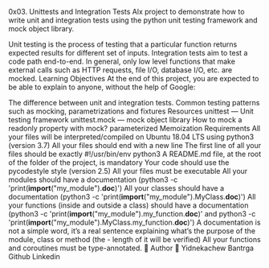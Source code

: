 0x03. Unittests and Integration Tests
Alx project to demonstrate how to write unit and integration tests using the python unit testing framework and mock object library.

Unit testing is the process of testing that a particular function returns expected results for different set of inputs.
Integration tests aim to test a code path end-to-end. In general, only low level functions that make external calls such as HTTP requests, file I/O, database I/O, etc. are mocked.
Learning Objectives
At the end of this project, you are expected to be able to explain to anyone, without the help of Google:

The difference between unit and integration tests.
Common testing patterns such as mocking, parametrizations and fixtures
Resources
unittest — Unit testing framework
unittest.mock — mock object library
How to mock a readonly property with mock?
parameterized
Memoization
Requirements
All your files will be interpreted/compiled on Ubuntu 18.04 LTS using python3 (version 3.7)
All your files should end with a new line
The first line of all your files should be exactly #!/usr/bin/env python3
A README.md file, at the root of the folder of the project, is mandatory
Your code should use the pycodestyle style (version 2.5)
All your files must be executable
All your modules should have a documentation (python3 -c 'print(__import__("my_module").__doc__)')
All your classes should have a documentation (python3 -c 'print(__import__("my_module").MyClass.__doc__)')
All your functions (inside and outside a class) should have a documentation (python3 -c 'print(__import__("my_module").my_function.__doc__)' and python3 -c 'print(__import__("my_module").MyClass.my_function.__doc__)')
A documentation is not a simple word, it’s a real sentence explaining what’s the purpose of the module, class or method (the - length of it will be verified)
All your functions and coroutines must be type-annotated.
📝 Author
👨 Yidnekachew Bantrga
Github
Linkedin
